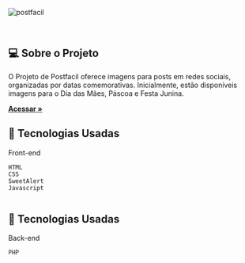 
  

![postfacil](https://github.com/Sara01romao/galeria-post/assets/46323667/2cf63768-002f-41b0-a20f-f0acd0c4de5c)


<br>


## 💻  Sobre o Projeto

O Projeto de Postfacil oferece imagens para posts em redes sociais, organizadas por datas comemorativas. Inicialmente, estão disponíveis imagens para o Dia das Mães, Páscoa e Festa Junina.

<a href="https://sara01romao.github.io/galeria-post"><strong>Acessar »</strong></a>

 
  

## :rocket: Tecnologias Usadas
Front-end 
```
HTML
CSS
SweetAlert
Javascript


```

## :rocket: Tecnologias Usadas
Back-end 
```
PHP


```


